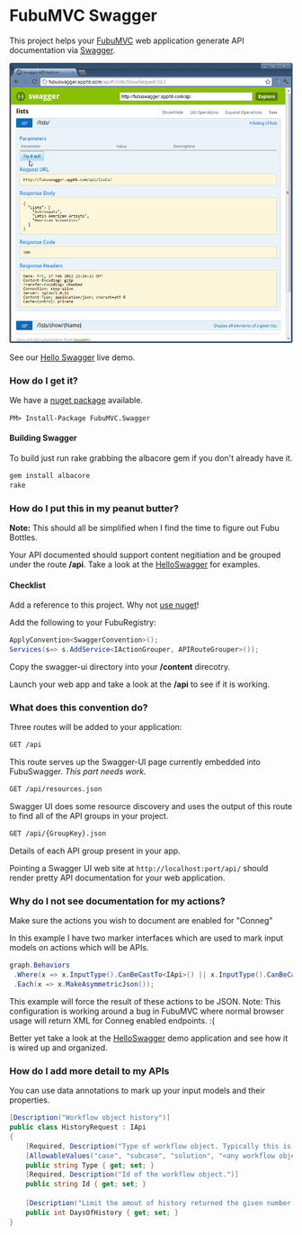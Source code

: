 FubuMVC Swagger
===============

This project helps your [FubuMVC](https://github.com/DarthFubuMVC/fubumvc) web application
 generate API documentation via [Swagger](http://swagger.wordnik.com/).
 
[![swagger demo](https://github.com/KevM/fubumvc-swagger/raw/gh-pages/images/hellofubuswagger.png)](http://fubuswagger.apphb.com/)

See our [Hello Swagger](http://fubuswagger.apphb.com/) live demo.

### How do I get it? ###

We have a [nuget package](https://nuget.org/packages/FubuMVC.Swagger) available.

```PM> Install-Package FubuMVC.Swagger```

#### Building Swagger

To build just run rake grabbing the albacore gem if you don't already have it. 

```rb
gem install albacore
rake
```

### How do I put this in my peanut butter?

**Note:** This should all be simplified when I find the time to figure out Fubu Bottles. 

Your API documented should support content negitiation and be grouped under the route **/api**. Take a look at the [HelloSwagger](https://github.com/KevM/fubumvc-swagger/tree/master/src/HelloSwagger) for examples. 

#### Checklist

Add a reference to this project. Why not [use nuget](https://nuget.org/packages/FubuMVC.Swagger)!

Add the following to your FubuRegistry:

```cs
ApplyConvention<SwaggerConvention>();
Services(s=> s.AddService<IActionGrouper, APIRouteGrouper>());
```

Copy the swagger-ui directory into your **/content** direcotry.

Launch your web app and take a look at the **/api** to see if it is working.

### What does this convention do?

Three routes will be added to your application:

```html
GET /api
```
This route serves up the Swagger-UI page currently embedded into FubuSwagger. _This part needs work._

```html
GET /api/resources.json
```
Swagger UI does some resource discovery and uses the output of this route to find all of the API groups in your project. 

```html
GET /api/{GroupKey}.json
```
Details of each API group present in your app. 

Pointing a Swagger UI web site at ```http://localhost:port/api/``` should render pretty API documentation for your web application.

### Why do I not see documentation for my actions?

Make sure the actions you wish to document are enabled for "Conneg"

In this example I have two marker interfaces which are used to mark input models on actions which will be APIs. 

```cs
graph.Behaviors
 .Where(x => x.InputType().CanBeCastTo<IApi>() || x.InputType().CanBeCastTo<IUnauthenticatedApi>())
 .Each(x => x.MakeAsymmetricJson());
```

This example will force the result of these actions to be JSON. Note: This configuration is working around a bug in FubuMVC where normal browser usage will return XML for Conneg enabled endpoints. :( 

Better yet take a look at the [HelloSwagger](https://github.com/KevM/fubumvc-swagger/tree/master/src/HelloSwagger) demo application and see how it is wired up and organized.

### How do I add more detail to my APIs

You can use data annotations to mark up your input models and their properties.

```cs
[Description("Workflow object history")]
public class HistoryRequest : IApi 
{
    [Required, Description("Type of workflow object. Typically this is 'case'.")]
    [AllowableValues("case", "subcase", "solution", "<any workflow object name>")]
    public string Type { get; set; }
    [Required, Description("Id of the workflow object.")]
    public string Id { get; set; }

    [Description("Limit the amout of history returned the given number of days. When this parameter is not specified. All history items will be returned.")]
	public int DaysOfHistory { get; set; }
}
```